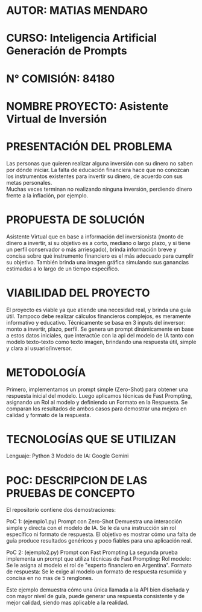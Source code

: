 # AUTOR: MATIAS MENDARO 
# CURSO: Inteligencia Artificial Generación de Prompts 
# N° COMISIÓN: 84180 
# NOMBRE PROYECTO: Asistente Virtual de Inversión 

# PRESENTACIÓN DEL PROBLEMA 
Las personas que quieren realizar alguna inversión con su dinero no saben por dónde 
iniciar. La falta de educación financiera hace que no conozcan los instrumentos 
existentes para invertir su dinero, de acuerdo con sus metas personales.  
Muchas veces terminan no realizando ninguna inversión, perdiendo dinero frente a la 
inflación, por ejemplo. 

# PROPUESTA DE SOLUCIÓN 
Asistente Virtual que en base a información del inversionista (monto de dinero a 
invertir, si su objetivo es a corto, mediano o largo plazo, y si tiene un perfil 
conservador o más arriesgado), brinda información breve y concisa sobre qué 
instrumento financiero es el más adecuado para cumplir su objetivo. También brinda 
una imagen gráfica simulando sus ganancias estimadas a lo largo de un tiempo 
específico. 

# VIABILIDAD DEL PROYECTO 
El proyecto es viable ya que atiende una necesidad real, y brinda una guía útil. 
Tampoco debe realizar cálculos financieros complejos, es meramente informativo y 
educativo. Técnicamente se basa en 3 inputs del inversor: monto a invertir, plazo, 
perfil. Se genera un prompt dinámicamente en base a estos datos iniciales, que 
interactúe con la api del modelo de IA tanto con modelo texto-texto como texto
imagen, brindando una respuesta útil, simple y clara al usuario/inversor.


# METODOLOGÍA
Primero, implementamos un prompt simple (Zero-Shot) para obtener una respuesta inicial del modelo.
Luego aplicamos técnicas de Fast Prompting, asignando un Rol al modelo y definiendo un Formato en la Respuesta. Se comparan los resultados de ambos casos para demostrar una mejora en calidad y formato de la respuesta.

# TECNOLOGÍAS QUE SE UTILIZAN
Lenguaje: Python 3
Modelo de IA: Google Gemini

# POC: DESCRIPCION DE LAS PRUEBAS DE CONCEPTO
El repositorio contiene dos demostraciones:

PoC 1: (ejemplo1.py) Prompt con Zero-Shot
Demuestra una interacción simple y directa con el modelo de IA. Se le da una instrucción sin rol específico ni formato de respuesta. El objetivo es mostrar cómo una falta de guía produce resultados genéricos y poco fiables para una aplicación real.

PoC 2: (ejemplo2.py) Prompt con Fast Prompting
La segunda prueba implementa un prompt que utiliza técnicas de Fast Prompting:
Rol modelo: Se le asigna al modelo el rol de "experto financiero en Argentina".
Formato de respuesta: Se le exige al modelo un formato de respuesta resumida y concisa en no mas de 5 renglones.

Este ejemplo demuestra cómo una única llamada a la API bien diseñada y con mayor nivel de guía, puede generar una respuesta consistente y de mejor calidad, siendo mas aplicable a la realidad.

